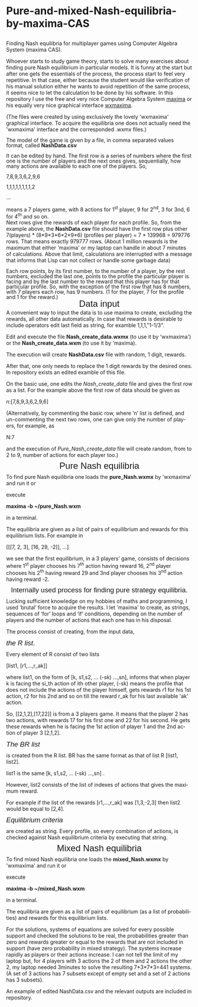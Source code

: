 # Pure-and-mixed-Nash-equilibria-by-maxima-CAS</p>
Finding Nash equilibria
for multiplayer games using Computer Algebra System
(maxima CAS).

Whoever starts to
study game theory, starts to solve many exercises about finding pure
Nash equilibrium in particular models. It is funny at the start but
after one gets the essentials of the process, the process start to
feel very repetitive. In that case, either because the student would
like verification of his manual solution either he wants to avoid
repetition of the same process, it seems nice to let the calculation
to be done by his software. In this repository I use the free and
very nice Computer Algebra System
[maxima](https://maxima.sourceforge.io/index.html) or his equally
very nice graphical interface [wxmaxima](https://wxmaxima-developers.github.io/wxmaxima/).

(The files were created by using exclusively the lovely 'wxmaxima' graphical interface. To acquire the equilibria one does not
actually need the 'wxmaxima' interface and the corresponded .wxmx files.)


<p style="line-height: 100%; margin-bottom: 0cm">The model of the
game is given by a file, in comma separated values format, called
<b>NashData.csv</b></p>
<p style="line-height: 100%; margin-bottom: 0cm">It can be edited by
hand. The first row is a series of numbers where the first one is the
number of players and the next ones gives, sequentially, how many
actions are available to each one of the players. So,</p>
<p style="line-height: 100%; margin-bottom: 0cm">7,8,9,3,6,2,9,6</p>
<p style="line-height: 100%; margin-bottom: 0cm">1,1,1,1,1,1,1,1,2</p>
<p style="line-height: 100%; margin-bottom: 0cm">…</p>
<p style="line-height: 100%; margin-bottom: 0cm">means a 7 players
game, with 8 actions for 1<sup>st</sup> player, 9 for 2<sup>nd</sup>,
3 for 3nd, 6 for 4<sup>th</sup> and so on.</p>
Next rows give the rewards of each player for each profile. So, from the example above,
the <b>NashData.csv</b> file should have the first row plus other 7(players)
* (8*9*3*6*2*9*6) (profiles per player) = 7 * 139968 =  979776 rows.
That means exactly 979777 rows. (About 1 million rewards is the
maximum that either 'maxima' or my laptop can handle in about 7 minutes
of calculations. Above that limit, calculations are interrupted with
a message that informs that Lisp can not collect or handle some
garbage data)

<p style="line-height: 100%; margin-bottom: 0cm">Each row points, by
its first number, to the number of a player, by the rest numbers, excluded
the last one, points to the profile the particular player is facing and
by the last number to the reward that this player has for that
particular profile.  So, with the exception of the first row that has 8 numbers, with 7 players each row, has 9 numbers. (1 for the player, 7 for the
profile and 1 for the reward.)</p>
<p align="center" style="line-height: 100%; margin-top: 0.11cm; margin-bottom: 0.21cm; page-break-after: avoid">
<font face="Liberation Sans, sans-serif"><font size="5" style="font-size: 18pt">Data
input</font></font></p>
A convenient way to input the data is to use maxima to create, excluding the rewards, all other
data automatically. In case that rewards is desirable to include operators edit last field as string, for examble 1,1,1,"1-1/3". 

Edit and execute the file <b>Nash_create_data.wxmx</b> (to use it by 'wxmaxima')
or the <b>Nash_create_data.wxm</b> (to use it by 'maxima).

The execution will create <span lang="en-US"><b>NashData.csv</b> </span><span lang="en-US">file
with random, 1 digit, rewards.</span>
<p><span lang="en-US">After that, one only needs to replace the 1
digit rewards by the desired ones. In repository exists an edited examble of this file.</span></p>
<p><span lang="en-US">On the basic use, one edits the
  </span><span lang="en-US"><i>Nash_create_data</i> </span><span lang="en-US">file
and gives the first row as a list. For the example above the first
row of data should be given as</span></p>
<p><span lang="en-US">n:[</span><span lang="en-US">7,8,9,3,6,2,9,6</span><span lang="en-US">]</span></p>
<p><span lang="en-US">(Alternatively, by commenting the basic row, where ‘n’ list is defined, and un-commenting the next two rows,
one can give only the number of players, for example, as</span></p>
<p><span lang="en-US">N:7</span></p>
<p><span lang="en-US">and the execution of </span><span lang="en-US"><i>Pure_Nash_create_data</i>
</span><span lang="en-US">file will create random, from to 2 to 9,
number of actions for each player too.)</span></p>
<p align="center" style="line-height: 100%; margin-top: 0.11cm; margin-bottom: 0.21cm; page-break-after: avoid">
<font face="Liberation Sans, sans-serif"><font size="5" style="font-size: 18pt">Pure
Nash equilibria</font></font></p>
<p>To find pure Nash equilibria one loads the <b>pure_Nash.wxmx</b> by 'wxmaxima' and run it
  or</p>
execute


<p><span lang="en-US"><B>maxima -b ~/pure_Nash.wxm</B></span></p>
<p><span lang="en-US">in a terminal.</span></p>
<p><span lang="en-US">The equilibria are given as a list of pairs of
equilibrium and rewards for this equilibrium lists. For example in</span></p>
<p><span lang="en-US">[[[7, 2, 3], [16, 29, -2]], …]
  
we see that the first equilibrium, in a 3 players’ game, consists of decisions
where 1</span><sup><span lang="en-US">st</span></sup><span lang="en-US">
player chooses his 7</span><sup><span lang="en-US">th</span></sup><span lang="en-US">
action having reward 16, 2</span><sup><span lang="en-US">nd</span></sup><span lang="en-US">
player chooses his 2</span><sup><span lang="en-US">th</span></sup><span lang="en-US"> having reward 29
and 3nd player chooses his 3</span><sup><span lang="en-US">nd </span></sup><span lang="en-US">action having reward -2.</span></p>
<p align="center" style="line-height: 100%; margin-top: 0.11cm; margin-bottom: 0.21cm; page-break-after: avoid">
<font face="Liberation Sans, sans-serif"><font size="4" style="font-size: 14pt">Internally
used process for finding pure strategy equilibria.</font></font></p>
<p>Lucking sufficient knowledge on my hobbies of maths and
programming, I used ‘brutal’ force to acquire the results. I let 'maxima' to create, as strings, sequences of ‘for’
loops and ‘if’ conditions, depending on the number of players and the number of actions that each one has in his disposal.</span></p>
<p><span lang="en-US">The process consist of creating, from the input
data,</span></p>
<p style="line-height: 100%; margin-top: 0.42cm; margin-bottom: 0.21cm; page-break-after: avoid">
<font face="Liberation Sans, sans-serif"><font size="4" style="font-size: 14pt"><i>the
  R list</i>.</font></font></p>
<p><span lang="en-US">Every element of R consist of two lists</span></p>
<p><span lang="en-US">[list1, [r1,...,r_ak]]</span></p>
<p><span lang="en-US">where list1, on the form of [k, s1,s2, ... (-sk) ...,sn], informs that when player k is facing the si_th action of ith other
player, (-sk) means the profile that does not include the actions of the player himself, gets rewards r1 for his 1st action, r2 for his
2nd and so on till the reward r_ak  for his last available 'ak' action.</span></p>
<p><span lang="en-US">So, [[2,1,2],[17,22]] is from a 3 players game.
It means that the player 2 has two actions, with rewards 17 for his first one and 22 for his second. He gets these rewards when he is facing
the 1st action of player 1 and the 2nd action of player 3 [2,1,2].</span></p>
<p style="line-height: 100%; margin-top: 0.42cm; margin-bottom: 0.21cm; page-break-after: avoid">
  <font face="Liberation Sans, sans-serif"><font size="4" style="font-size: 14pt"><i>The BR list</i></font></font></p>
<p><span lang="en-US">is created from the R list. BR has the same
format as that of list R [list1, list2].</span></p>
<p><span lang="en-US">list1 is the same [k, s1,s2, ... (-sk) ...,sn]
.</span></p>
<p><span lang="en-US">However, list2 consists of the list of indexes
of actions that gives the maximum reward.</span></p>
<p><span lang="en-US">For example if the list of the rewards [r1,...,r_ak] was
[1,3,-2,3] then list2 would be equal to [2,4].</span></p>
<p style="line-height: 100%; margin-top: 0.42cm; margin-bottom: 0.21cm; page-break-after: avoid">
<font face="Liberation Sans, sans-serif"><font size="4" style="font-size: 14pt"><i>Equilibrium
  criteria</i></font></font></p>
<p>are created as string. Every profile, so every combination of
actions, is checked against Nash equilibrium criteria by executing
that string.</p>


<p align="center" style="line-height: 100%; margin-top: 0.11cm; margin-bottom: 0.21cm; page-break-after: avoid">
<font face="Liberation Sans, sans-serif"><font size="5" style="font-size: 18pt">Mixed
Nash equilibria</font></font></p>
<p>To find mixed Nash equilibria one loads the <b>mixed_Nash.wxmx</b> by 'wxmaxima' and run it
  or</p>
execute


<p><span lang="en-US"><B>maxima -b ~/mixed_Nash.wxm</B></span></p>
<p><span lang="en-US">in a terminal.</span></p>
<p><span lang="en-US">The equilibria are given as a list of pairs of
equilibrium (as a list of probabilities) and rewards for this equilibrium lists. 
  
  For the solutions, systems of equations are solved for every possible support and checked the solutions to be real, the probabilities greater than zero and rewards greater or equal to the rewards that are not included in support (have zero probability in mixed strategy). The systems increase rapidly as players or their actions increase. I can not tell the limit of my laptop but, for 4 players with 3 actions the 2 of them and 2 actions the other 2, my laptop needed 3minutes to solve the resulting 7\*3\*7\*3=441 systems. (A set of 3 actions has 7 subsets except of empty set and a set of 2 actions has 3 subsets). 
  
  An example of edited NashData.csv and the relevant outputs are included in repository.

